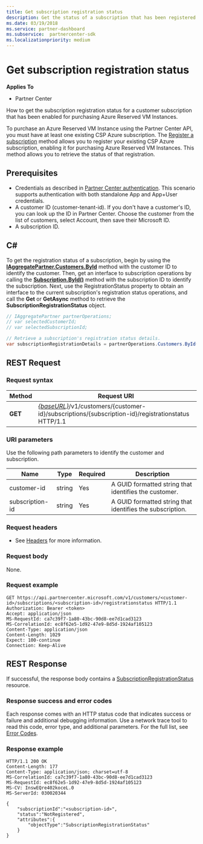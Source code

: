 ```yaml
---
title: Get subscription registration status
description: Get the status of a subscription that has been registered for use with Azure Reserved VM Instances.
ms.date: 03/19/2018
ms.service: partner-dashboard
ms.subservice:  partnercenter-sdk
ms.localizationpriority: medium
---
```


# Get subscription registration status

**Applies To**

- Partner Center

How to get the subscription registration status for a customer subscription that has been enabled for purchasing Azure Reserved VM Instances.

To purchase an Azure Reserved VM Instance using the Partner Center API, you must have at least one existing CSP Azure subscription. The [Register a subscription](register-a-subscription.md) method allows you to register your existing CSP Azure subscription, enabling it for purchasing Azure Reserved VM Instances. This method allows you to retrieve the status of that registration.

## <span id="Prerequisites"/><span id="prerequisites"/><span id="PREREQUISITES"/>Prerequisites

- Credentials as described in [Partner Center authentication](partner-center-authentication.md). This scenario supports authentication with both standalone App and App+User credentials.
- A customer ID (customer-tenant-id). If you don't have a customer's ID, you can look up the ID in Partner Center. Choose the customer from the list of customers, select Account, then save their Microsoft ID.
- A subscription ID.

## <span id="C_"/><span id="c_"/>C#

To get the registration status of a subscription, begin by using the [**IAggregatePartner.Customers.ById**](https://docs.microsoft.com/dotnet/api/microsoft.store.partnercenter.customers.icustomercollection.byid) method with the customer ID to identify the customer. Then, get an interface to subscription operations by calling the [**Subscription.ById()**](https://docs.microsoft.com/dotnet/api/microsoft.store.partnercenter.subscriptions.isubscriptioncollection.byid) method with the subscription ID to identify the subscription. Next, use the RegistrationStatus property to obtain an interface to the current subscription's registration status operations, and call the **Get** or **GetAsync** method to retrieve the **SubscriptionRegistrationStatus** object.

``` csharp
// IAggregatePartner partnerOperations;
// var selectedCustomerId;
// var selectedSubscriptionId;

// Retrieve a subscription's registration status details.
var subscriptionRegistrationDetails = partnerOperations.Customers.ById(selectedCustomerId).Subscriptions.ById(selectedSubscriptionId).RegistrationStatus.Get();
```

## <span id="REST_Request"/><span id="rest_request"/><span id="REST_REQUEST"/>REST Request

### Request syntax

| Method    | Request URI                                                                                                                        |
|-----------|------------------------------------------------------------------------------------------------------------------------------------|
| **GET**  | [*{baseURL}*](partner-center-rest-urls.md)/v1/customers/{customer-id}/subscriptions/{subscription-id}/registrationstatus HTTP/1.1 |

### URI parameters

Use the following path parameters to identify the customer and subscription.

| Name                    | Type       | Required | Description                                                   |
|-------------------------|------------|----------|---------------------------------------------------------------|
| customer-id             | string     | Yes      | A GUID formatted string that identifies the customer.         |
| subscription-id         | string     | Yes      | A GUID formatted string that identifies the subscription.     |

### Request headers

- See [Headers](headers.md) for more information.

### Request body

None.

### Request example

```http
GET https://api.partnercenter.microsoft.com/v1/customers/<customer-id>/subscriptions/<subscription-id>/registrationstatus HTTP/1.1
Authorization: Bearer <token>
Accept: application/json
MS-RequestId: ca7c39f7-1a80-43bc-90d8-ee7d1cad3123
MS-CorrelationId: ec8f62e5-1d92-47e9-8d5d-1924af105123
Content-Type: application/json
Content-Length: 1029
Expect: 100-continue
Connection: Keep-Alive
```

## <span id="REST_Response"/><span id="rest_response"/><span id="REST_RESPONSE"/>REST Response

If successful, the response body contains a [SubscriptionRegistrationStatus](subscription-resources.md#subscriptionregistrationstatus) resource.

### Response success and error codes

Each response comes with an HTTP status code that indicates success or failure and additional debugging information. Use a network trace tool to read this code, error type, and additional parameters. For the full list, see [Error Codes](error-codes.md).

### Response example

```http
HTTP/1.1 200 OK
Content-Length: 177
Content-Type: application/json; charset=utf-8
MS-CorrelationId: ca7c39f7-1a80-43bc-90d8-ee7d1cad3123
MS-RequestId: ec8f62e5-1d92-47e9-8d5d-1924af105123
MS-CV: InswEQre402koceL.0
MS-ServerId: 030020344

{
    "subscriptionId":"<subscription-id>",
    "status":"NotRegistered",
    "attributes":{
        "objectType":"SubscriptionRegistrationStatus"
    }
}
```